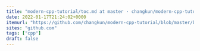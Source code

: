 ```yaml
---
title: "modern-cpp-tutorial/toc.md at master · changkun/modern-cpp-tutorial"
date: 2022-01-17T21:24:02+0000
itemurl: "https://github.com/changkun/modern-cpp-tutorial/blob/master/book/en-us/toc.md"
sites: "github.com"
tags: ["cpp"]
draft: false
---
```

